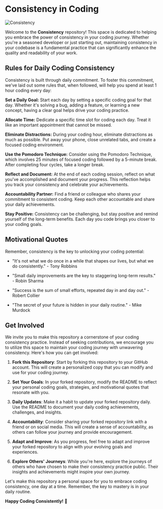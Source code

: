 # Consistency in Coding

![Consistency](https://icon-library.com/images/consistent-icon/consistent-icon-26.jpg)

Welcome to the **Consistency** repository! This space is dedicated to helping you embrace the power of consistency in your coding journey. Whether you're a seasoned developer or just starting out, maintaining consistency in your codebase is a fundamental practice that can significantly enhance the quality and readability of your work.

## Rules for Daily Coding Consistency
Consistency is built through daily commitment. To foster this commitment, we've laid out some rules that, when followed, will help you spend at least 1 hour coding every day:

**Set a Daily Goal:** Start each day by setting a specific coding goal for that day. Whether it's solving a bug, adding a feature, or learning a new concept, having a clear goal helps drive your coding practice.

**Allocate Time:** Dedicate a specific time slot for coding each day. Treat it like an important appointment that cannot be missed.

**Eliminate Distractions:** During your coding hour, eliminate distractions as much as possible. Put away your phone, close unrelated tabs, and create a focused coding environment.

**Use the Pomodoro Technique:** Consider using the Pomodoro Technique, which involves 25 minutes of focused coding followed by a 5-minute break. After completing four cycles, take a longer break.

**Reflect and Document:** At the end of each coding session, reflect on what you've accomplished and document your progress. This reflection helps you track your consistency and celebrate your achievements.

**Accountability Partner:** Find a friend or colleague who shares your commitment to consistent coding. Keep each other accountable and share your daily achievements.

**Stay Positive:** Consistency can be challenging, but stay positive and remind yourself of the long-term benefits. Each day you code brings you closer to your coding goals.

## Motivational Quotes

Remember, consistency is the key to unlocking your coding potential:

- "It's not what we do once in a while that shapes our lives, but what we do consistently." - Tony Robbins

- "Small daily improvements are the key to staggering long-term results." - Robin Sharma

- "Success is the sum of small efforts, repeated day in and day out." - Robert Collier

- "The secret of your future is hidden in your daily routine." - Mike Murdock

## Get Involved

We invite you to make this repository a cornerstone of your coding consistency practice. Instead of seeking contributions, we encourage you to utilize this space to maintain your coding journey with unwavering consistency. Here's how you can get involved:

1. **Fork this Repository**: Start by forking this repository to your GitHub account. This will create a personalized copy that you can modify and use for your coding journey.

2. **Set Your Goals**: In your forked repository, modify the README to reflect your personal coding goals, strategies, and motivational quotes that resonate with you.

3. **Daily Updates**: Make it a habit to update your forked repository daily. Use the README to document your daily coding achievements, challenges, and insights.

4. **Accountability**: Consider sharing your forked repository link with a friend or on social media. This will create a sense of accountability, as others can follow your journey and provide encouragement.

5. **Adapt and Improve**: As you progress, feel free to adapt and improve your forked repository to align with your evolving goals and experiences.

6. **Explore Others' Journeys**: While you're here, explore the journeys of others who have chosen to make their consistency practice public. Their insights and achievements might inspire your own journey.

Let's make this repository a personal space for you to embrace coding consistency, one day at a time. Remember, the key to mastery is in your daily routine.

**Happy Coding Consistently!** 🚀
